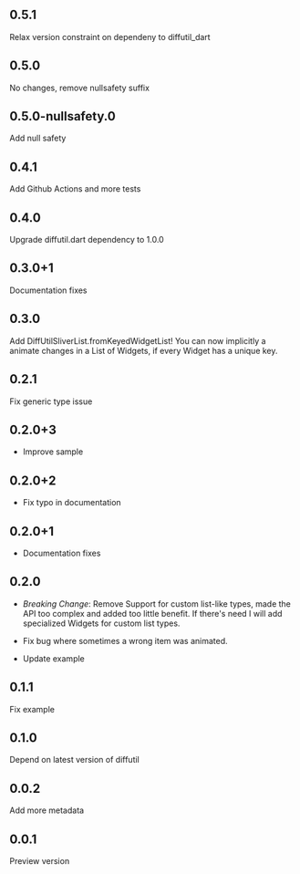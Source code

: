 ## 0.5.1

Relax version constraint on dependeny to diffutil_dart

## 0.5.0

No changes, remove nullsafety suffix

## 0.5.0-nullsafety.0

Add null safety

## 0.4.1

Add Github Actions and more tests

## 0.4.0

Upgrade diffutil.dart dependency to 1.0.0

## 0.3.0+1

Documentation fixes

## 0.3.0

Add DiffUtilSliverList.fromKeyedWidgetList! You can now implicitly a animate changes in a List of
Widgets, if every Widget has a unique key.

## 0.2.1

Fix generic type issue

## 0.2.0+3

- Improve sample

## 0.2.0+2

- Fix typo in documentation

## 0.2.0+1

- Documentation fixes

## 0.2.0

- *Breaking Change*: Remove Support for custom list-like types, made the API too complex and added too little benefit.
If there's need I will add specialized Widgets for custom list types.

- Fix bug where sometimes a wrong item was animated.

- Update example

## 0.1.1

Fix example

## 0.1.0

Depend on latest version of diffutil

## 0.0.2

Add more metadata

## 0.0.1

Preview version

